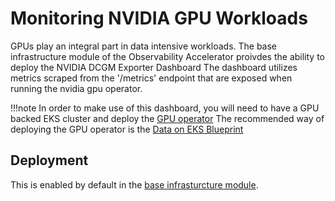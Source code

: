 # Monitoring NVIDIA GPU Workloads

GPUs play an integral part in data intensive workloads. The base infrastructure module of the Observability Accelerator proivdes the ability to deploy the NVIDIA DCGM Exporter Dashboard
The dashboard utilizes metrics scraped from the '/metrics' endpoint that are exposed when running the nvidia gpu operator.

!!!note
    In order to make use of this dashboard, you will need to have a GPU backed EKS cluster and deploy the [GPU operator](https://docs.nvidia.com/datacenter/cloud-native/gpu-operator/latest/amazon-eks.html)
    The recommended way of deploying the GPU operator is the [Data on EKS Blueprint](https://github.com/aws-ia/terraform-aws-eks-data-addons/blob/main/nvidia-gpu-operator.tf)

## Deployment

This is enabled by default in the [base infrasturcture module](https://aws-observability.github.io/terraform-aws-observability-accelerator/eks/).


